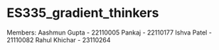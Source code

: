 # ES335_gradient_thinkers
Members:
Aashmun Gupta - 22110005
Pankaj - 22110177
Ishva Patel - 21110082
Rahul Khichar - 23110264